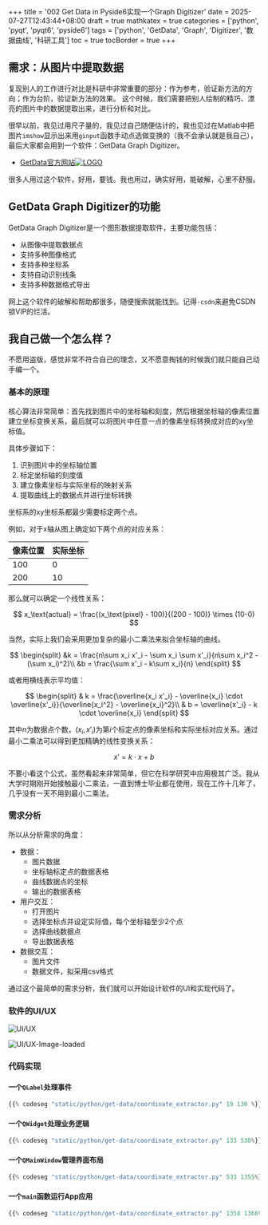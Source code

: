 +++
title = '002 Get Data in Pyside6实现一个Graph Digitizer'
date = 2025-07-27T12:43:44+08:00
draft = true
mathkatex = true
categories = ['python', 'pyqt', 'pyqt6', 'pyside6']
tags = ['python', 'GetData', 'Graph', 'Digitizer', '数据曲线', '科研工具']
toc = true
tocBorder = true
+++


## 需求：从图片中提取数据

复现别人的工作进行对比是科研中非常重要的部分：作为参考，验证新方法的方向；作为台阶，验证新方法的效果。
这个时候，我们需要把别人绘制的精巧、漂亮的图片中的数据提取出来，进行分析和对比。

很早以前，我见过用尺子量的，我见过自己随便估计的，我也见过在Matlab中把图片`imshow`显示出来用`ginput`函数手动点选做变换的（我不会承认就是我自己），最后大家都会用到一个软件：GetData Graph Digitizer。

- [GetData官方网站](https://getdata-graph-digitizer.com/)[![LOGO](/python/get-data/getdata_logo.jpg)](https://getdata-graph-digitizer.com/)

很多人用过这个软件，好用，要钱。我也用过，确实好用，能破解，心里不舒服。

## GetData Graph Digitizer的功能

GetData Graph Digitizer是一个图形数据提取软件，主要功能包括：

- 从图像中提取数据点
- 支持多种图像格式
- 支持多种坐标系
- 支持自动识别线条
- 支持多种数据格式导出

网上这个软件的破解和帮助都很多，随便搜索就能找到。记得`-csdn`来避免CSDN锁VIP的烂活。

## 我自己做一个怎么样？

不愿用盗版，感觉非常不符合自己的理念，又不愿意掏钱的时候我们就只能自己动手编一个。

### 基本的原理

核心算法非常简单：首先找到图片中的坐标轴和刻度，然后根据坐标轴的像素位置建立坐标变换关系，最后就可以将图片中任意一点的像素坐标转换成对应的xy坐标值。

具体步骤如下：

1. 识别图片中的坐标轴位置
2. 标定坐标轴的刻度值
3. 建立像素坐标与实际坐标的映射关系
4. 提取曲线上的数据点并进行坐标转换

坐标系的xy坐标系都最少需要标定两个点。

例如，对于x轴从图上确定如下两个点的对应关系：

| 像素位置 | 实际坐标 |
|----------|----------|
| 100      | 0        |
| 200      | 10       |

那么就可以确定一个线性关系：

$$
x_\text{actual} = \frac{(x_\text{pixel} - 100)}{(200 - 100)} \times (10-0)
$$

当然，实际上我们会采用更加复杂的最小二乘法来拟合坐标轴的曲线。

$$
\begin{split}
    &k = \frac{n\sum x_i x'_i - \sum x_i \sum x'_i}{n\sum x_i^2 - (\sum x_i)^2}\\
    &b = \frac{\sum x'_i - k\sum x_i}{n}
\end{split}
$$

或者用横线表示平均值：

$$
\begin{split}
   & k = \frac{\overline{x_i x'_i} - \overline{x_i} \cdot \overline{x'_i}}{\overline{x_i^2} - \overline{x_i}^2}\\
   & b = \overline{x'_i} - k \cdot \overline{x_i}
\end{split}
$$

其中$n$为数据点个数，$(x_i, x'_i)$为第$i$个标定点的像素坐标和实际坐标对应关系。通过最小二乘法可以得到更加精确的线性变换关系：

$$x' = k \cdot x + b$$

不要小看这个公式，虽然看起来非常简单，但它在科学研究中应用极其广泛。我从大学时期刚开始接触最小二乘法，一直到博士毕业都在使用，现在工作十几年了，几乎没有一天不用到最小二乘法。

### 需求分析

所以从分析需求的角度：

- 数据：
  - 图片数据
  - 坐标轴标定点的数据表格
  - 曲线数据点的坐标
  - 输出的数据表格
- 用户交互：
  - 打开图片
  - 选择坐标点并设定实际值，每个坐标轴至少2个点
  - 选择曲线数据点
  - 导出数据表格
- 数据交互：
  - 图片文件
  - 数据文件，拟采用csv格式

通过这个最简单的需求分析，我们就可以开始设计软件的UI和实现代码了。

### 软件的UI/UX

![UI/UX](/python/get-data/ss2025-07-27-125346.png)

![UI/UX-Image-loaded](/python/get-data/ss2025-07-27-125903.png)

### 代码实现

#### 一个`QLabel`处理事件

```python
{{% codeseg "static/python/get-data/coordinate_extractor.py" 19 130 %}}
```

#### 一个`QWidget`处理业务逻辑

```python
{{% codeseg "static/python/get-data/coordinate_extractor.py" 133 530%}}
```

#### 一个`QMainWindow`管理界面布局

```python
{{% codeseg "static/python/get-data/coordinate_extractor.py" 533 1355%}}
```

#### 一个`main`函数运行App应用

```python
{{% codeseg "static/python/get-data/coordinate_extractor.py" 1358 1366%}}
```
